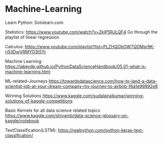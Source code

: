 # Machine-Learning

Learn Python:
Sololearn.com

Statistics:
https://www.youtube.com/watch?v=ZkjP5RJLQF4
Go through the playlist of linear regression 


Calculus:
https://www.youtube.com/playlist?list=PLZHQObOWTQDMsr9K-rj53DwVRMYO3t5Yr

Machine Learning:
https://jakevdp.github.io/PythonDataScienceHandbook/05.01-what-is-machine-learning.html


ML-related-Journeys
https://towardsdatascience.com/how-to-land-a-data-scientist-job-at-your-dream-company-my-journey-to-airbnb-f6a1e99892e8


Winning Solutions
https://www.kaggle.com/sudalairajkumar/winning-solutions-of-kaggle-competitions


Basic Kernels for all data science related topics
https://www.kaggle.com/shivamb/data-science-glossary-on-kaggle/notebook

TextClassification(LSTM):
https://realpython.com/python-keras-text-classification/
